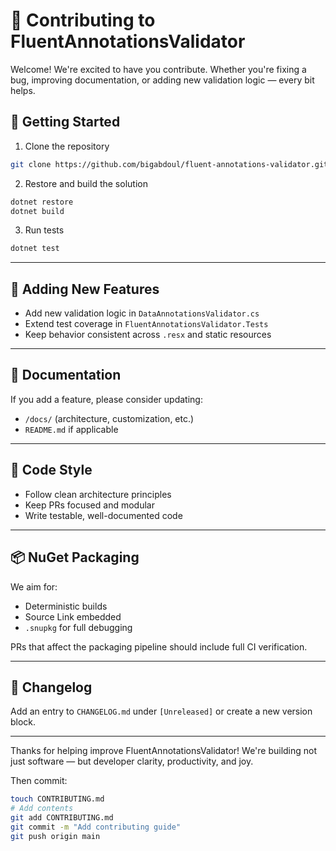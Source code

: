 # 🤝 Contributing to FluentAnnotationsValidator

Welcome! We're excited to have you contribute. Whether you're fixing a bug, improving documentation, or adding new validation logic — every bit helps.

## 🚀 Getting Started

1. Clone the repository  
```bash
git clone https://github.com/bigabdoul/fluent-annotations-validator.git
```

2. Restore and build the solution  
```bash
dotnet restore
dotnet build
```

3. Run tests  
```bash
dotnet test
```

---

## 🧪 Adding New Features

- Add new validation logic in `DataAnnotationsValidator.cs`
- Extend test coverage in `FluentAnnotationsValidator.Tests`
- Keep behavior consistent across `.resx` and static resources

---

## 📘 Documentation

If you add a feature, please consider updating:

- `/docs/` (architecture, customization, etc.)
- `README.md` if applicable

---

## 🔧 Code Style

- Follow clean architecture principles
- Keep PRs focused and modular
- Write testable, well-documented code

---

## 📦 NuGet Packaging

We aim for:

- Deterministic builds
- Source Link embedded
- `.snupkg` for full debugging

PRs that affect the packaging pipeline should include full CI verification.

---

## 📝 Changelog

Add an entry to `CHANGELOG.md` under `[Unreleased]` or create a new version block.

---

Thanks for helping improve FluentAnnotationsValidator! We're building not just software — but developer clarity, productivity, and joy.

Then commit:

```bash
touch CONTRIBUTING.md
# Add contents
git add CONTRIBUTING.md
git commit -m "Add contributing guide"
git push origin main
```
